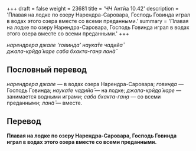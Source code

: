 +++
draft = false
weight = 23681
title = 'ЧЧ Антйа 10.42'
description = 'Плавая на лодке по озеру Нарендра-Саровара, Господь Говинда играл в водах этого озера вместе со всеми преданными.'
summary = 'Плавая на лодке по озеру Нарендра-Саровара, Господь Говинда играл в водах этого озера вместе со всеми преданными.'
+++

_нарендрера джале ‘говинда’ наука̄те чад̣ийа̄  
джала-крӣд̣а̄ каре саба бхакта-ган̣а лан̃а̄_

## Пословный перевод

_нарендрера_ _джале_ — в водах озера Нарендра-Саровара; _говинда_ — Господь Говинда; _наука̄те_ _чад̣ийа̄_ — на лодке; _джала_\-_крӣд̣а̄_ _каре_ — занимается водными играми; _саба_ _бхакта_\-_ган̣а_ — со всеми преданными; _лан̃а̄_ — вместе.

## Перевод

**Плавая на лодке по озеру Нарендра-Саровара, Господь Говинда играл в водах этого озера вместе со всеми преданными.**
